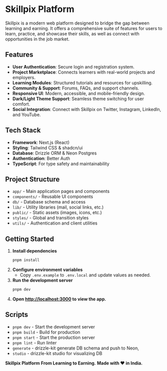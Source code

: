 # Skillpix Platform

Skillpix is a modern web platform designed to bridge the gap between learning and earning. It offers a comprehensive suite of features for users to learn, practice, and showcase their skills, as well as connect with opportunities in the job market.

## Features

- **User Authentication**: Secure login and registration system.
- **Project Marketplace**: Connects learners with real-world projects and employers.
- **Learning Modules**: Structured tutorials and resources for upskilling.
- **Community & Support**: Forums, FAQs, and support channels.
- **Responsive UI**: Modern, accessible, and mobile-friendly design.
- **Dark/Light Theme Support**: Seamless theme switching for user comfort.
- **Social Integration**: Connect with Skillpix on Twitter, Instagram, LinkedIn, and YouTube.

## Tech Stack

- **Framework**: Next.js (React)
- **Styling**: Tailwind CSS & shadcn/ui
- **Database**: Drizzle ORM & Neon Postgres
- **Authentication**: Better Auth
- **TypeScript**: For type safety and maintainability

## Project Structure

- `app/` - Main application pages and components
- `components/` - Reusable UI components
- `db/` - Database schema and access
- `lib/` - Utility libraries (mail, social links, etc.)
- `public/` - Static assets (images, icons, etc.)
- `styles/` - Global and transition styles
- `utils/` - Authentication and client utilities

## Getting Started

1. **Install dependencies**
   ```sh
   pnpm install
   ```
2. **Configure environment variables**
   - Copy `.env.example` to `.env.local` and update values as needed.
3. **Run the development server**
   ```sh
   pnpm dev
   ```
4. **Open [http://localhost:3000](http://localhost:3000) to view the app.**

## Scripts

- `pnpm dev` - Start the development server
- `pnpm build` - Build for production
- `pnpm start` - Start the production server
- `pnpm lint` - Run linter
- `generate` - drizzle-kit generate DB schema and push to Neon,
- `studio` - drizzle-kit studio for visualizing DB

**Skillpix Platform**
**From Learning to Earning.**
**Made with ❤️ in India.**